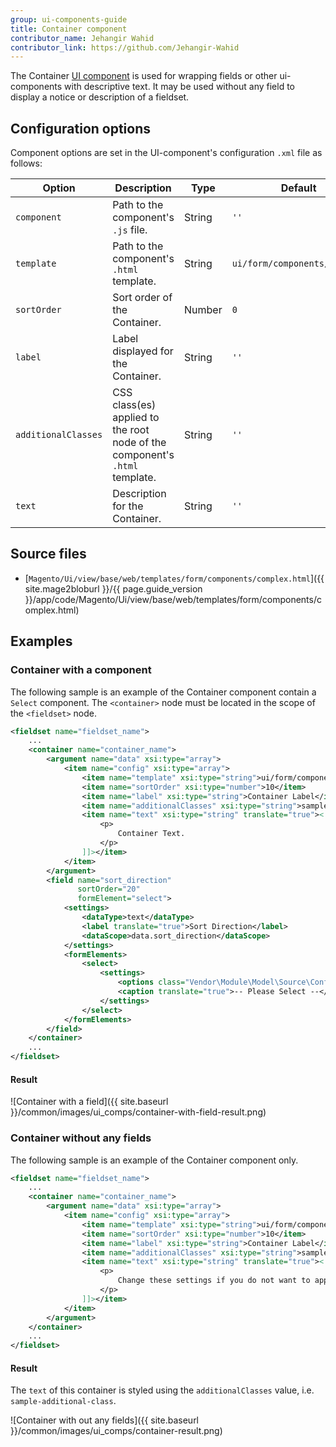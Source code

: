 ```yaml
---
group: ui-components-guide
title: Container component
contributor_name: Jehangir Wahid
contributor_link: https://github.com/Jehangir-Wahid
---
```


The Container [UI component](https://glossary.magento.com/ui-component) is used for wrapping fields or other ui-components with descriptive text. It may be used without any field to display a notice or description of a fieldset.

## Configuration options

Component options are set in the UI-component's configuration `.xml` file as follows:

| Option | Description | Type | Default |
| --- | --- | --- | --- |
| `component` | Path to the component's `.js` file. | String | `''` |
| `template` | Path to the component's `.html` template. | String | `ui/form/components/complex` |
| `sortOrder` | Sort order of the Container. | Number | `0` |
| `label` | Label displayed for the Container. | String | `''` |
| `additionalClasses` | CSS class(es) applied to the root node of the component's `.html` template. | String | `''` |
| `text` | Description for the Container. | String | `''` |

## Source files

-  [`Magento/Ui/view/base/web/templates/form/components/complex.html`]({{ site.mage2bloburl }}/{{ page.guide_version }}/app/code/Magento/Ui/view/base/web/templates/form/components/complex.html)

## Examples

### Container with a component

The following sample is an example of the Container component contain a `Select` component.
The `<container>` node must be located in the scope of the `<fieldset>` node.

```xml
<fieldset name="fieldset_name">
    ...
    <container name="container_name">
        <argument name="data" xsi:type="array">
            <item name="config" xsi:type="array">
                <item name="template" xsi:type="string">ui/form/components/complex</item>
                <item name="sortOrder" xsi:type="number">10</item>
                <item name="label" xsi:type="string">Container Label</item>
                <item name="additionalClasses" xsi:type="string">sample-additional-class</item>
                <item name="text" xsi:type="string" translate="true"><![CDATA[
                    <p>
                        Container Text.
                    </p>
                ]]></item>
            </item>
        </argument>
        <field name="sort_direction"
               sortOrder="20"
               formElement="select">
            <settings>
                <dataType>text</dataType>
                <label translate="true">Sort Direction</label>
                <dataScope>data.sort_direction</dataScope>
            </settings>
            <formElements>
                <select>
                    <settings>
                        <options class="Vendor\Module\Model\Source\Config\SortDirection" />
                        <caption translate="true">-- Please Select --</caption>
                    </settings>
                </select>
            </formElements>
        </field>
    </container>
    ...
</fieldset>
```
#### Result

![Container with a field]({{ site.baseurl }}/common/images/ui_comps/container-with-field-result.png)

### Container without any fields

The following sample is an example of the Container component only.

```xml
<fieldset name="fieldset_name">
    ...
    <container name="container_name">
        <argument name="data" xsi:type="array">
            <item name="config" xsi:type="array">
                <item name="template" xsi:type="string">ui/form/components/complex</item>
                <item name="sortOrder" xsi:type="number">10</item>
                <item name="label" xsi:type="string">Container Label</item>
                <item name="additionalClasses" xsi:type="string">sample-additional-class</item>
                <item name="text" xsi:type="string" translate="true"><![CDATA[
                    <p>
                        Change these settings if you do not want to apply the global display configurations.
                    </p>
                ]]></item>
            </item>
        </argument>
    </container>
    ...
</fieldset>
```

#### Result

The `text` of this container is styled using the `additionalClasses` value, i.e. `sample-additional-class`.

![Container with out any fields]({{ site.baseurl }}/common/images/ui_comps/container-result.png)
